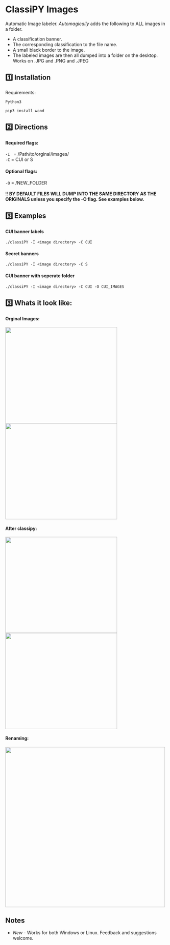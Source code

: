 # ClassiPY Images
Automatic Image labeler. *Automagically* adds the following to ALL images in a folder. 
- A classification banner.
-  The corresponding classification to the file name.
- A small black border to the image.<br>
- The labeled images are then all dumped into a folder on the desktop. Works on .JPG and .PNG and .JPEG

## :one: Installation
Requirements:  
```
Python3
```
```
pip3 install wand
```
## :two: Directions
#### Required flags:  
` -I  ` = /Path/to/orginal/images/  
` -C ` = CUI or S  
#### Optional flags:  
` -O ` = /NEW_FOLDER <br>  
:bangbang: **BY DEFAULT FILES WILL DUMP INTO THE SAME DIRECTORY AS THE ORIGINALS unless you specify the -O flag. See examples below.**
## :three: Examples
#### CUI banner labels
`./classiPY -I <image directory> -C CUI` 
#### Secret banners
`./classiPY -I <image directory> -C S` 
#### CUI banner with seperate folder
`./classiPY -I <image directory> -C CUI -O CUI_IMAGES`

 ## :three: Whats it look like:   
#### Orginal Images:<br>
<img src="https://github.com/MTTGIT19/ClassiPY/assets/89365060/20ab6abf-ca50-48e2-b0b3-c062b15e36e3" width= "350" height="300">
<img src="https://github.com/MTTGIT19/ClassiPY/assets/89365060/3c1409e0-ce45-4fd6-b47e-1dedf492cece" width= "350" height="300"><br>

#### After classipy:  
<img src="https://github.com/MTTGIT19/ClassiPY/assets/89365060/e16b1464-9404-45da-b19c-6fa72d98a0f5" width= "350" height="300">
<img src="https://github.com/MTTGIT19/ClassiPY/assets/89365060/1cb2f95b-109b-48d9-82d2-e5274ecb7def" width= "350" height="300"><br>   

#### Renaming:<br>  
<img src="https://github.com/MTTGIT19/ClassiPY/assets/89365060/e76df50f-4232-40dc-b0dc-596b15755fe5" width= "500">

## Notes
* *New* - Works for both Windows or Linux. Feedback and suggestions welcome. 
